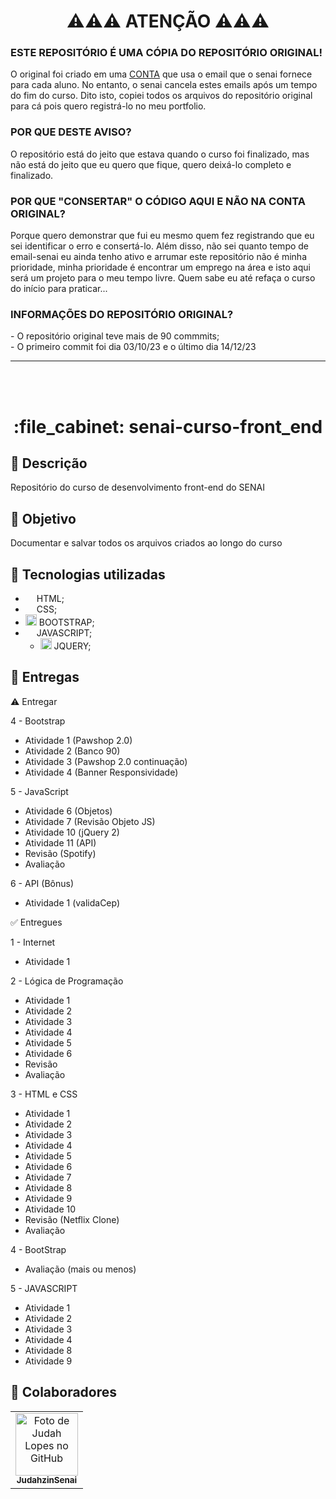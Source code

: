 # <h1 align="center">⚠️⚠️⚠️ ATENÇÃO ⚠️⚠️⚠️</h1>
<h3>ESTE REPOSITÓRIO É UMA CÓPIA DO REPOSITÓRIO ORIGINAL!</h3>
O original foi criado em uma <a href="https://github.com/JudahzinSenai">CONTA</a> que usa o email que o senai fornece para cada aluno. No entanto, o senai cancela estes emails após um tempo do fim do curso.
Dito isto, copiei todos os arquivos do repositório original para cá pois quero registrá-lo no meu portfolio.
<h3>POR QUE DESTE AVISO?</h3> 
O repositório está do jeito que estava quando o curso foi finalizado, mas não está do jeito que eu quero que fique, quero deixá-lo completo e finalizado. 
<h3>POR QUE "CONSERTAR" O CÓDIGO AQUI E NÃO NA CONTA ORIGINAL?</h3>
Porque quero demonstrar que fui eu mesmo quem fez registrando que eu sei identificar o erro e consertá-lo. Além disso, não sei quanto tempo de email-senai eu ainda tenho ativo e arrumar este repositório não é minha prioridade, minha prioridade é encontrar um emprego na área e isto aqui será um projeto para o meu tempo livre. Quem sabe eu até refaça o curso do início para praticar...
<h3>INFORMAÇÕES DO REPOSITÓRIO ORIGINAL?</h3>
    - O repositório original teve mais de 90 commmits;<br>
    - O primeiro commit foi dia 03/10/23 e o último dia 14/12/23

<hr>
<br><br>


<h1 align="center">:file_cabinet: senai-curso-front_end</h1>

## 📜 Descrição

Repositório do curso de desenvolvimento front-end do SENAI

## :dart: Objetivo

Documentar e salvar todos os arquivos criados ao longo do curso

## :wrench: Tecnologias utilizadas

-   <img src="https://cdn.jsdelivr.net/gh/devicons/devicon/icons/html5/html5-plain.svg" width="14px;"/> HTML;
-   <img src="https://cdn.jsdelivr.net/gh/devicons/devicon/icons/css3/css3-plain.svg" width="14px"/> CSS;
- <img src="https://cdn.jsdelivr.net/gh/devicons/devicon@latest/icons/bootstrap/bootstrap-original.svg" width="18px"/> BOOTSTRAP;
-   <img src="https://cdn.jsdelivr.net/gh/devicons/devicon/icons/javascript/javascript-plain.svg" width="14px"/> JAVASCRIPT;
    - <img src="https://cdn.jsdelivr.net/gh/devicons/devicon/icons/jquery/jquery-original.svg" width="18px"/> JQUERY;
          
## 📝 Entregas

⚠️ Entregar

4 - Bootstrap
  - Atividade 1 (Pawshop 2.0)
  - Atividade 2 (Banco 90)
  - Atividade 3 (Pawshop 2.0 continuação)
  - Atividade 4 (Banner Responsividade)

5 - JavaScript 
  - Atividade 6 (Objetos)
  - Atividade 7 (Revisão Objeto JS)
  - Atividade 10 (jQuery 2)
  - Atividade 11 (API)
  - Revisão (Spotify)
  - Avaliação

6 - API (Bônus)
  - Atividade 1 (validaCep)

✅ Entregues

1 - Internet
  - Atividade 1

2 - Lógica de Programação
  - Atividade 1
  - Atividade 2 
  - Atividade 3 
  - Atividade 4
  - Atividade 5
  - Atividade 6
  - Revisão
  - Avaliação

3 - HTML e CSS
  - Atividade 1
  - Atividade 2
  - Atividade 3
  - Atividade 4
  - Atividade 5
  - Atividade 6
  - Atividade 7
  - Atividade 8
  - Atividade 9
  - Atividade 10
  - Revisão (Netflix Clone)
  - Avaliação

4 - BootStrap
  - Avaliação (mais ou menos)

5 - JAVASCRIPT
  - Atividade 1
  - Atividade 2
  - Atividade 3
  - Atividade 4
  - Atividade 8
  - Atividade 9
## :handshake: Colaboradores

<table>
  <tr>
    <td align="center">
      <a href="https://github.com/JudahzinSenai">
        <img src="https://avatars.githubusercontent.com/u/134812191?s=400&u=00a571215f2ea321a8738af235cea655e1e36ec6&v=4" width="100px;" alt="Foto de Judah Lopes no GitHub"/><br>
        <sub>
          <b>JudahzinSenai</b>
        </sub>
      </a>
    </td>
  </tr>
</table>
